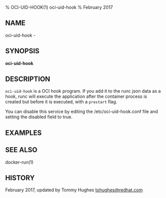 % OCI-UID-HOOK(1) oci-uid-hook
% February 2017

## NAME

oci-uid-hook - 

## SYNOPSIS

**oci-uid-hook**

## DESCRIPTION

`oci-uid-hook` is a OCI hook program. If you add it to the runc json data
as a hook, runc will execute the application after the container process is created but before it is executed, with a `prestart` flag.

You can disable this service by editing the /etc/oci-uid-hook.conf
file and setting the disabled field to true.

## EXAMPLES

## SEE ALSO

docker-run(1)

## HISTORY
February 2017, updated by Tommy Hughes <tohughes@redhat.com>